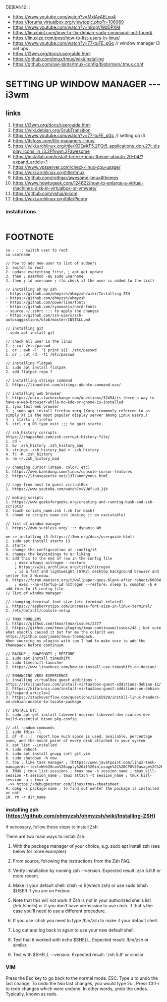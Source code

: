 DEBIAN12 ::

- https://www.youtube.com/watch?v=MxIAyAELqu4
- https://forums.virtualbox.org/viewtopic.php?t=106069
- https://www.youtube.com/watch?v=h8opVWdDPXM
- https://linuxhint.com/how-to-fix-debian-sudo-command-not-found/
- https://linuxize.com/post/how-to-list-users-in-linux/
- https://www.youtube.com/watch?v=77-tuFE_pGc // window manager i3 set ups
- https://i3wm.org/docs/userguide.html
- https://github.com/tmux/tmux/wiki/Installing
- https://github.com/owl-birds/tmux-config/blob/main/.tmux.conf

# SETTING UP WINDOW MANAGER --- i3wm

## links

1. https://i3wm.org/docs/userguide.html
2. https://wiki.debian.org/GrubTransition
3. https://www.youtube.com/watch?v=77-tuFE_pGc // setting up i3
4. https://itsfoss.com/file-managers-linux/
5. https://wiki.archlinux.org/title/KDE#KF5.2FQt5_applications_don.27t_display_icons_in_i3.2Ffvwm.2Fawesome
6. https://installati.one/install-breeze-icon-theme-ubuntu-20-04/?expand_article=1
7. https://www.vpsserver.com/check-linux-cpu-usage/
8. https://wiki.archlinux.org/title/tmux
9. https://github.com/rothgar/awesome-tmux#themes
10. https://www.howtogeek.com/124622/how-to-enlarge-a-virtual-machines-disk-in-virtualbox-or-vmware/
11. https://github.com/yshui/picom
12. https://wiki.archlinux.org/title/Picom

### installations

```

```

# FOOTNOTE

```
su - ::: switch user to root
su username

// how to add new user to list of sudoers
1. switch to root
2. update everything first, ; apt-get update
3. then ; usermod -aG sudo username
4. then ; id username ; (to check if the user is added to the list)

// installing oh my zsh
- https://github.com/ohmyzsh/ohmyzsh/wiki/Installing-ZSH
- https://github.com/ohmyzsh/ohmyzsh
- https://github.com/powerline/fonts
- https://github.com/ryanoasis/nerd-fonts
- source ~/.zshrc ::: to apply the changes
- https://github.com/zsh-users/zsh-autosuggestions/blob/master/INSTALL.md

// installing git
- sudo apt install git

// check all user in the linux
1. ; cat /etc/passwd
1. or ; awk -F: '{ print $1}' /etc/passwd
1. or ; cut -d: -f1 /etc/passwd

// installing flatpak
1. sudo apt install flatpak
2. add flatpak repo ?

// installling strings command
1. https://linuxhint.com/strings-ubuntu-command-use/

// installing web browser
1. https://unix.stackexchange.com/questions/32454/is-there-a-way-to-have-a-web-browser-while-no-kde-or-gnome-is-installed
2. lynx text web browser
3. ; sudo apt install firefox xorg (Xorg (commonly referred to as simply X) is the most popular display server among Linux users.)
4  ; startx ; firefox
5. ctrl + q OR type exit ;;; to quit startx

// zsh_history corrupts
https://shapeshed.com/zsh-corrupt-history-file/
1. cd ~
2. mv .zsh_history .zsh_history_bad
3. strings .zsh_history_bad > .zsh_history
4. fc -R .zsh_history
5. rm ~/.zsh_history_bad

// changing cursor (shape, color, etc)
1. https://www.baeldung.com/linux/console-cursor-features
2. https://linuxgazette.net/137/anonymous.html

// copy from host to guest virtualBox
1. https://www.youtube.com/watch?v=VUWf-uU_1jk

// making scripts
1. https://www.geeksforgeeks.org/creating-and-running-bash-and-zsh-scripts/
2. touch scripts_name.zsh (.sh for bash)
3. chmod +x scripts_name.zsh (making it an executable)

// list of window manager
1. https://dwm.suckless.org/ ::: dynamic WM

we re installing i3 (https://i3wm.org/docs/userguide.html)
1. sudo apt install startx i3
2. startx
3. change the configuration at .config/i3
4. change the keybindings to ur liking
5. add this to the end of row in the config file
    ; exec always nitrogen --restore
    ; https://wiki.archlinux.org/title/nitrogen
    ; is a fast and lightweight (GTK2) desktop background browser and setter for X Window.
6. https://forum.manjaro.org/t/wallpaper-goes-blank-after-reboot/60864
    ; exec --no-startup-id nitrogen --restore; sleep 1; compton -b # add this to i3 config file
// list of window manager

// changing terminal font size (etc terminal related)
1. https://raspberrytips.com/increase-font-size-in-linux-terminal/
2. /etc/default/console-setup

// TMUX PORBLEMS
1. https://github.com/tmux/tmux/issues/2377
2. https://github.com/tmux-plugins/tmux-continuum/issues/48 ; Not sure what exactly caused it but for me the culprit was https://github.com/jimeh/tmux-themepack.
When sourcing my plugins with tpm I had to make sure to add the themepack before continuum

// BACKUP ; SNAPSHOTS ; RESTORE
1. sudo apt install timeshift
3. sudo timeshift-launcher
2. https://www.linuxbuzz.com/how-to-install-use-timeshift-on-debian/

// ENHANCING VBOX EXPERIENCE
1. insalling virtualbox guest additions : https://itslinuxfoss.com/install-virtualbox-guest-additions-debian-12/
2. https://kifarunix.com/install-virtualbox-guest-additions-on-debian-11/?expand_article=1
3. https://stackoverflow.com/questions/22165929/install-linux-headers-on-debian-unable-to-locate-package

// INSTALL ETC
1. sudo apt-get install libevent ncurses libevent-dev ncurses-dev build-essential bison pkg-config

// all random commands
1. sudo fdisk -l
2. df -h :::  report how much space is used, available, percentage used, and the mount point of every disk attached to your system
3. apt list --installed
4. sudo reboot
5. sudo apt install gnupg curl git vim
6. sudo shutdown -h now
7. top ; like task manager ; (https://www.javatpoint.com/linux-task-manager#:~:text=We%20can%20apply%20it%20in,usage%2C%20CPU%20usage%2C%20etc.)
8. TMUX ; tmux list-sessions ; tmux new -s session_name ; tmux kill-session -t session_name ; tmux attach -t session_name ; tmux kill-session -a ; tmux a
 ->> https://debugpointer.com/linux/tmux-cheatsheet
9. dpkg -s package-name : to find out wehter the package is installed or not
10. rm -r dir_name

```

### installing zsh (https://github.com/ohmyzsh/ohmyzsh/wiki/Installing-ZSH)

If necessary, follow these steps to install Zsh:

There are two main ways to install Zsh:

1. With the package manager of your choice, e.g. sudo apt install zsh (see below for more examples)
2. From source, following the instructions from the Zsh FAQ.
3. Verify installation by running zsh --version. Expected result: zsh 5.0.8 or more recent.

4. Make it your default shell: chsh -s $(which zsh) or use sudo lchsh $USER if you are on Fedora.

5. Note that this will not work if Zsh is not in your authorized shells list (/etc/shells) or if you don't have permission to use chsh. If that's the case you'll need to use a different procedure.
6. If you use lchsh you need to type /bin/zsh to make it your default shell.
7. Log out and log back in again to use your new default shell.

8. Test that it worked with echo $SHELL. Expected result: /bin/zsh or similar.

9. Test with $SHELL --version. Expected result: 'zsh 5.8' or similar

### VIM

Press the Esc key to go back to the normal mode. ESC.
Type u to undo the last change.
To undo the two last changes, you would type 2u .
Press Ctrl-r to redo changes which were undone. In other words, undo the undos. Typically, known as redo.
